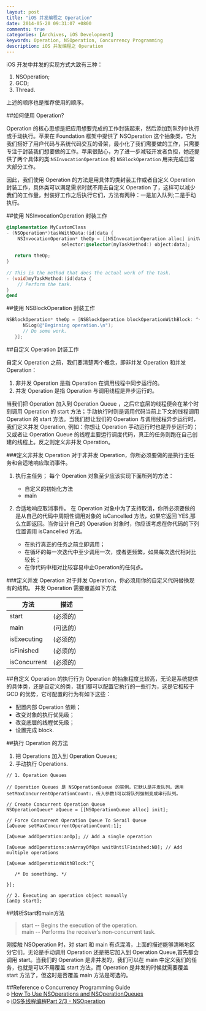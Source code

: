```yaml
---
layout: post
title: "iOS 并发编程之 Operation"
date: 2014-05-20 09:31:07 +0800
comments: true
categories: [Archives, iOS Development] 
keywords: Operation, NSOperation, Concurrency Programming 
description: iOS 并发编程之 Operation 
---
```

iOS 开发中并发的实现方式大致有三种：

1. NSOperation;  
2. GCD;  
3. Thread.  

上述的顺序也是推荐使用的顺序。

##如何使用 Operation?

Operation 的核心思想是把应用想要完成的工作封装起来，然后添加到队列中执行或手动执行。苹果在 Foundation 框架中提供了 NSOperation 这个抽象类，它为我们搭好了用户代码与系统代码交互的骨架，最小化了我们需要做的工作，只需要专注于封装我们想要做的工作。苹果很贴心，为了进一步减轻开发者负担，她还提供了两个具体的类:`NSInvocationOperation` 和 `NSBlockOperation` 用来完成日常大部分工作。  

因此，我们使用 Operation 的方法是用具体的类封装工作或者自定义 Operation 封装工作，具体类可以满足需求时就不用去自定义 Operation 了，这样可以减少我们的工作量，封装好工作之后执行它们，方法有两种：一是加入队列;二是手动执行。  

##使用 NSInvocationOperation 封装工作

``` objective-c
@implementation MyCustomClass
- (NSOperation*)taskWithData:(id)data {
    NSInvocationOperation* theOp = [[NSInvocationOperation alloc] initWithTarget:self
                    selector:@selector(myTaskMethod:) object:data];
 
   return theOp;
}
 
// This is the method that does the actual work of the task.
- (void)myTaskMethod:(id)data {
    // Perform the task.
}
@end
```
<!-- more -->

##使用 NSBlockOperation 封装工作

``` objective-c
NSBlockOperation* theOp = [NSBlockOperation blockOperationWithBlock: ^{
      NSLog(@"Beginning operation.\n");
      // Do some work.
   }];
```

##自定义 Operation 封装工作  

自定义 Operation 之前，我们要清楚两个概念，即非并发 Operation 和并发 Operation：  

1. 非并发 Operation 是指 Operation 在调用线程中同步运行的。  
2. 并发 Operation 是指 Operation 与调用线程是异步运行的。  

当我们把 Operation 加入到 Operation Queue ，之后它底层的线程便会在某个时刻调用 Operation 的 start 方法；手动执行时则是调用代码当前上下文的线程调用 Operation 的 start 方法。当我们想让我们的 Operation 与调用线程异步运行时，我们定义并发 Operation, 例如：你想让 Operation 手动运行时也是异步运行的；又或者让 Operation Queue 的线程主要运行调度代码，真正的任务则跑在自己创建的线程上。反之则定义非并发 Operation。  

###定义非并发 Operation
对于非并发 Operation，你所必须要做的是执行主任务和合适地响应取消事件。

1. 执行主任务；
每个 Operation 对象至少应该实现下面所列的方法：  

	* 自定义的初始化方法
	* main

2. 合适地响应取消事件。
在 Operation 对象中为了支持取消，你所必须要做的是从自己的代码中周期性调用对象的 isCancelled 方法，如果它返回 YES,那么立即返回。当你设计自己的 Operation 对象时，你应该考虑在你代码的下列位置调用 isCancelled 方法。  

	* 在执行真正的任务之前立即调用；
	* 在循环的每一次迭代中至少调用一次，或者更频繁，如果每次迭代相对比较长；
	* 在你代码中相对比较容易中止Operation的任何点。


###定义并发 Operation
对于并发 Operation，你必须用你的自定义代码替换现有的结构。
并发 Operation 需要覆盖如下方法  

| 方法 | 描述  |    
|---- | ----- |  
| start			| (必须的)     
| main			| (可选的） 
| isExecuting 	| (必须的)   
| isFinished 	| (必须的)   
| isConcurrent 	| (必须的)    

##自定义 Operation 的执行行为
Operation 的抽象程度比较高，无论是系统提供的具体类，还是自定义的类，我们都可以配置它执行的一些行为，这是它相较于 GCD 的优势，它可配置的行为有如下这些：  

* 配置内部 Operation 依赖；
* 改变对象的执行优先级；
* 改变底层的线程优先级；
* 设置完成 block.

##执行 Operation 的方法

1. 把 Operations 加入到 Operation Queues;  
2. 手动执行 Operations.

```
// 1. Operation Queues

// Operation Queues 是 NSOperationQueue 的实例，它默认是并发队列，调用setMaxConcurrentOperationCount:，传入参数1可以将队列强制变成串行队列。

// Create Concurrent Operation Queue
NSOperationQueue* aQueue = [[NSOperationQueue alloc] init];

// Force Concurrent Operation Queue To Serail Queue
[aQueue setMaxConcurrentOperationCount:1];

[aQueue addOperation:anOp]; // Add a single operation

[aQueue addOperations:anArrayOfOps waitUntilFinished:NO]; // Add multiple operations

[aQueue addOperationWithBlock:^{

   /* Do something. */

}];

// 2. Executing an operation object manually
[anOp start];

```

##辨析Start和main方法

>start -- Begins the execution of the operation.     
>main -- Performs the receiver’s non-concurrent task.

刚接触 NSOperation 时，对 start 和 main 有点混淆，上面的描述能够清晰地区分它们。无论是手动调用 Operation 还是把它加入到 Operation Queue,首先都会调用 start。当我们的 Operation 是非并发的，我们可以在 main 中定义我们的任务，也就是可以不用覆盖 start 方法，而 Operation 是并发的时候就需要覆盖 start 方法了，但这时是否覆盖 main 方法是可选的。


##Reference
o Concurrency Programming Guide  
o [How To Use NSOperations and NSOperationQueues](http://www.raywenderlich.com/19788/how-to-use-nsoperations-and-nsoperationqueues)     
o [iOS多线程编程Part 2/3 - NSOperation](http://www.hrchen.com/2013/06/multi-threading-programming-of-ios-part-2/)  


